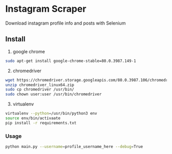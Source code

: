 # Instagram Scraper

Download instagram profile info and posts with Selenium

## Install

1. google chrome

```bash
sudo apt-get install google-chrome-stable=80.0.3987.149-1
```

2. chromedriver

```bash
wget https://chromedriver.storage.googleapis.com/80.0.3987.106/chromedriver_linux64.zip
unzip chromedriver_linux64.zip
sudo cp chromedriver /usr/bin/  
sudo chown user:user /usr/bin/chromedriver 
```

3. virtualenv

```bash
virtualenv --python=/usr/bin/python3 env
source env/bin/activaate
pip install -r requirements.txt
```

### Usage

```bash
python main.py --username=profile_username_here --debug=True
```